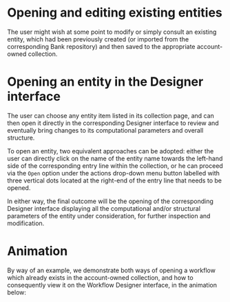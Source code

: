 # Opening and editing existing entities

The user might wish at some point to modify or simply consult an existing entity, which had been previously created (or imported from the corresponding Bank repository) and then saved to the appropriate account-owned collection.

# Opening an entity in the Designer interface

The user can choose any entity item listed in its collection page, and can then open it directly in the corresponding Designer interface to review and eventually bring changes to its computational parameters and overall structure. 

To open an entity, two equivalent approaches can be adopted: either the user can directly click on the name of the entity name towards the left-hand side of the corresponding entry line within the collection, or he can proceed via the `Open` option <i class="zmdi zmdi-eye zmdi-hc-border"></i> under the actions drop-down menu button labelled with three vertical dots located at the right-end of the entry line that needs to be opened.

In either way, the final outcome will be the opening of the corresponding Designer interface displaying all the computational and/or structural parameters of the entity under consideration, for further inspection and modification.

# Animation

By way of an example, we demonstrate both ways of opening a workflow which already exists in the account-owned collection, and how to consequently view it on the Workflow Designer interface, in the animation below:

<img data-gifffer="/images/open-workflow.gif" />
